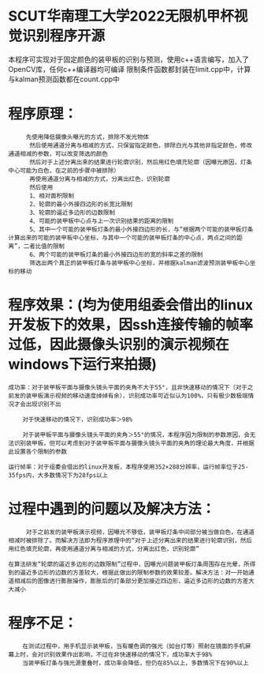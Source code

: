 # SCUT华南理工大学2022无限机甲杯视觉识别程序开源

本程序可实现对于固定颜色的装甲板的识别与预测，使用c++语言编写，加入了OpenCV库，任何c++编译器均可编译
限制条件函数都封装在limit.cpp中，计算与kalman预测函数都在count.cpp中

# 程序原理：
         先使用降低摄像头曝光的方式，排除不发光物体
          然后使用通道分离与相减的方式，只保留指定颜色，排除白光与其他非指定颜色，修改通道相减的参数，可以改变筛选的颜色
          然后对于上述分离出来的结果进行轮廓识别，然后用红色填充轮廓（因曝光原因，灯条中心可能为白色，在之前的步骤中被排除）
          再使用通道分离与相减的方式，分离出红色，识别轮廓
          然后使用
          1、相对面积限制
          2、轮廓的最小外接四边形的长宽比限制
          3、轮廓的逼近多边形的边数限制
          4、可能的装甲板中心点与上一次识别结果的距离的限制
          5、其中一个可能的装甲板灯条的最小外接四边形的长，与“根据两个可能的装甲板灯条计算出来的可能的装甲板中心坐标，与其中一个可能的装甲板灯条的中心点，两点之间的距离”，二者比值的限制
          6、两个可能的装甲板灯条的最小外接四边形的宽的斜率之差的限制
          筛选出两个真正的装甲板灯条与装甲板中心坐标，并根据kalman滤波预测装甲板中心坐标的移动


# 程序效果：(均为使用组委会借出的linux开发板下的效果，因ssh连接传输的帧率过低，因此摄像头识别的演示视频在windows下运行来拍摄)
	成功率：对于装甲板平面与摄像头镜头平面的夹角不大于55°，且非快速移动的情况下（对于之前发的装甲板演示视频的移动速度绰绰有余），识别成功率可近似认为100%，只有极少数极端情况才会出现识别不出

		对于快速移动的情况下，识别成功率＞98%

		对于装甲板平面与摄像头镜头平面的夹角＞55°的情况，本程序因为限制的参数原因，会无法识别装甲板，但可以考虑到对于装甲板平面与摄像头镜头平面的夹角的理论最大角度，并根据此设置各个限制的参数

	运行帧率：对于组委会借出的linux开发板，本程序使用352×288分辨率，运行帧率位于25-35fps内，大多数情况下为28fps以上


# 过程中遇到的问题以及解决方法：
         对于之前发的装甲板演示视频，因曝光不够低，装甲板灯条中间部分被当做白色，在通道相减时被排除了。而解决方法即为程序原理中的“对于上述分离出来的结果进行轮廓识别，然后用红色填充轮廓，再使用通道分离与相减的方式，分离出红色，识别轮廓”
					
	在算法研发“轮廓的逼近多边形的边数限制”过程中，因曝光问题装甲板灯条周围存在光晕，所得到的逼近多边形的边数的方差较大，根据此做出的限制参数的效果较差。解决方法：对一开始通道相减后的图像进行膨胀操作，膨胀后的灯条部分更加接近四边形，逼近多边形的边数的方差大大减小


# 程序不足：
        在测试过程中，用手机显示装甲板，当有暖色调的强光（如台灯等）照射在镜面的手机屏幕上时，会对识别效果作出影响，不过在非快速移动的情况下，成功率大于98%
        当装甲板灯条与强光源重叠时，成功率会降低，但仍在85%以上，多数情况下在90%以上
